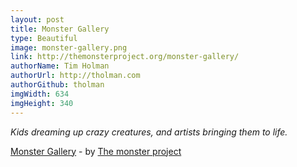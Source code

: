 ```yaml
---
layout: post
title: Monster Gallery
type: Beautiful
image: monster-gallery.png
link: http://themonsterproject.org/monster-gallery/
authorName: Tim Holman
authorUrl: http://tholman.com
authorGithub: tholman
imgWidth: 634
imgHeight: 340
---
```


_Kids dreaming up crazy creatures, and artists bringing them to life._

[Monster Gallery](http://themonsterproject.org/monster-gallery/) - by [The monster project](http://themonsterproject.org/)
